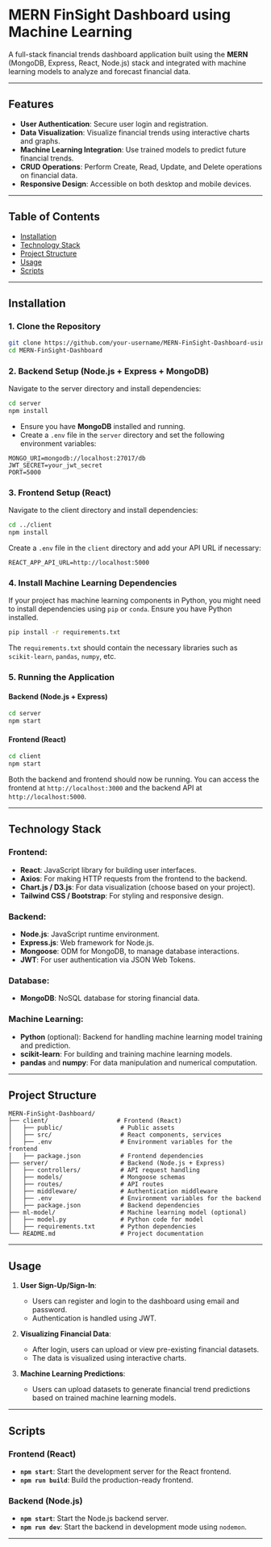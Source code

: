 
# MERN FinSight Dashboard using Machine Learning

A full-stack financial trends dashboard application built using the **MERN** (MongoDB, Express, React, Node.js) stack and integrated with machine learning models to analyze and forecast financial data.

---

## Features
- **User Authentication**: Secure user login and registration.
- **Data Visualization**: Visualize financial trends using interactive charts and graphs.
- **Machine Learning Integration**: Use trained models to predict future financial trends.
- **CRUD Operations**: Perform Create, Read, Update, and Delete operations on financial data.
- **Responsive Design**: Accessible on both desktop and mobile devices.

---

## Table of Contents
- [Installation](#installation)
- [Technology Stack](#technology-stack)
- [Project Structure](#project-structure)
- [Usage](#usage)
- [Scripts](#scripts)

---

## Installation

### 1. Clone the Repository

```bash
git clone https://github.com/your-username/MERN-FinSight-Dashboard-using-Machine-Learning.git
cd MERN-FinSight-Dashboard
```

### 2. Backend Setup (Node.js + Express + MongoDB)

Navigate to the server directory and install dependencies:

```bash
cd server
npm install
```

- Ensure you have **MongoDB** installed and running.
- Create a `.env` file in the `server` directory and set the following environment variables:

```
MONGO_URI=mongodb://localhost:27017/db
JWT_SECRET=your_jwt_secret
PORT=5000
```

### 3. Frontend Setup (React)

Navigate to the client directory and install dependencies:

```bash
cd ../client
npm install
```

Create a `.env` file in the `client` directory and add your API URL if necessary:

```
REACT_APP_API_URL=http://localhost:5000
```

### 4. Install Machine Learning Dependencies

If your project has machine learning components in Python, you might need to install dependencies using `pip` or `conda`. Ensure you have Python installed.

```bash
pip install -r requirements.txt
```

The `requirements.txt` should contain the necessary libraries such as `scikit-learn`, `pandas`, `numpy`, etc.

### 5. Running the Application

#### Backend (Node.js + Express)

```bash
cd server
npm start
```

#### Frontend (React)

```bash
cd client
npm start
```

Both the backend and frontend should now be running. You can access the frontend at `http://localhost:3000` and the backend API at `http://localhost:5000`.

---

## Technology Stack

### Frontend:
- **React**: JavaScript library for building user interfaces.
- **Axios**: For making HTTP requests from the frontend to the backend.
- **Chart.js / D3.js**: For data visualization (choose based on your project).
- **Tailwind CSS / Bootstrap**: For styling and responsive design.

### Backend:
- **Node.js**: JavaScript runtime environment.
- **Express.js**: Web framework for Node.js.
- **Mongoose**: ODM for MongoDB, to manage database interactions.
- **JWT**: For user authentication via JSON Web Tokens.

### Database:
- **MongoDB**: NoSQL database for storing financial data.

### Machine Learning:
- **Python** (optional): Backend for handling machine learning model training and prediction.
- **scikit-learn**: For building and training machine learning models.
- **pandas** and **numpy**: For data manipulation and numerical computation.

---

## Project Structure

```
MERN-FinSight-Dashboard/
├── client/                   # Frontend (React)
│   ├── public/                # Public assets
│   ├── src/                   # React components, services
│   ├── .env                   # Environment variables for the frontend
│   ├── package.json           # Frontend dependencies
├── server/                    # Backend (Node.js + Express)
│   ├── controllers/           # API request handling
│   ├── models/                # Mongoose schemas
│   ├── routes/                # API routes
│   ├── middleware/            # Authentication middleware
│   ├── .env                   # Environment variables for the backend
│   ├── package.json           # Backend dependencies
├── ml-model/                  # Machine learning model (optional)
│   ├── model.py               # Python code for model
│   ├── requirements.txt       # Python dependencies
└── README.md                  # Project documentation
```

---

## Usage

1. **User Sign-Up/Sign-In**: 
   - Users can register and login to the dashboard using email and password.
   - Authentication is handled using JWT.

2. **Visualizing Financial Data**:
   - After login, users can upload or view pre-existing financial datasets.
   - The data is visualized using interactive charts.

3. **Machine Learning Predictions**:
   - Users can upload datasets to generate financial trend predictions based on trained machine learning models.

---

## Scripts

### Frontend (React)
- **`npm start`**: Start the development server for the React frontend.
- **`npm run build`**: Build the production-ready frontend.

### Backend (Node.js)
- **`npm start`**: Start the Node.js backend server.
- **`npm run dev`**: Start the backend in development mode using `nodemon`.

---
